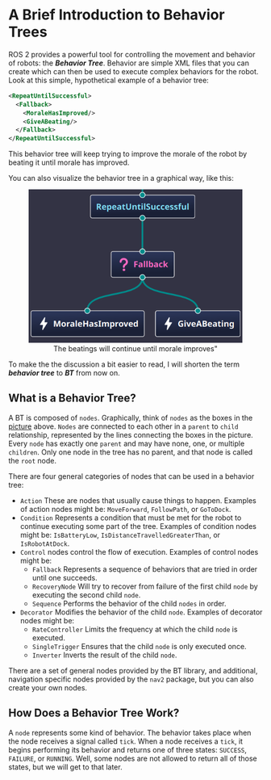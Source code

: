 # A Brief Introduction to Behavior Trees

ROS 2 provides a powerful tool for controlling the movement and behavior of robots: the ***Behavior Tree***.
Behavior are simple XML files that you can create which can then be used to execute complex behaviors for the robot.
Look at this simple, hypothetical example of a behavior tree:

```xml
<RepeatUntilSuccessful>
  <Fallback>
    <MoraleHasImproved/>
    <GiveABeating/>
  </Fallback>
</RepeatUntilSuccessful>
```

This behavior tree will keep trying to improve the morale of the robot by beating it until morale has improved.

You can also visualize the behavior tree in a graphical way, like this:

<figure style="text-align: center;" markdown="1">
  <a name="fig:beatings_will_continue"></a>
  <img
  src="../media/beatings_will_continue.png"
  alt="The beatings will continue until morale improves">
  <figcaption>The beatings will continue until morale improves"</figcaption>
</figure>

To make the the discussion a bit easier to read, I will shorten the term ***behavior tree*** to ***BT*** from now on.

## What is a Behavior Tree?

A BT is composed of `nodes`. Graphically, think of `nodes` as the boxes in the [picture](#fig:beatings_will_continue) above.
`Nodes` are connected to each other in a `parent` to `child` relationship, represented by the lines connecting the boxes in the picture.
Every `node` has exactly one `parent` and may have none, one, or multiple `children`.
Only one node in the tree has no parent, and that node is called the `root` node.

There are four general categories of nodes that can be used in a behavior tree:

* `Action` These are nodes that usually cause things to happen.
   Examples of action nodes might be: `MoveForward`, `FollowPath`, or `GoToDock`.
* `Condition` Represents a condition that must be met for the robot to continue executing some part of the tree.
  Examples of condition nodes might be: `IsBatteryLow`, `IsDistanceTravelledGreaterThan`, or `IsRobotAtDock`.
* `Control` nodes control the flow of execution.
  Examples of control nodes might be:
  * `Fallback` Represents a sequence of behaviors that are tried in order until one succeeds.
  * `RecoveryNode` Will try to recover from failure of the first child `node` by executing the second child `node`.
  * `Sequence` Performs the behavior of the child `nodes` in order.
* `Decorator` Modifies the behavior of the child `node`.
  Examples of decorator nodes might be:
  * `RateController` Limits the frequency at which the child `node` is executed.
  * `SingleTrigger` Ensures that the child `node` is only executed once.
  * `Inverter` Inverts the result of the child `node`.

There are a set of general nodes provided by the BT library, and additional, navigation specific nodes
provided by the `nav2` package, but you can also create your own nodes.

## How Does a Behavior Tree Work?

A `node` represents some kind of behavior. The behavior takes place when the node receives a signal called `tick`.
When a node receives a `tick`, it begins performing its behavior and returns one of three states: `SUCCESS`, `FAILURE`, or `RUNNING`.
Well, some nodes are not allowed to return all of those states, but we will get to that later.

